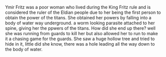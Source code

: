 Ymir Fritz was a poor woman who lived during the King Fritz rule and is considered the ruler of the Eldian people due to her being the first person to obtain the power of the titans. She obtained her powers by falling into a body of water way underground. a worm looking parasite attached to her spine, giving her the ppwers of the titans. How did she end up there? well she was running from guards to kill her but also allowed her to run to make it a chasing game for the guards. She saw a huge hollow tree and tried to hide in it, little did she know, there was a hole leading all the way down to the body of water.

